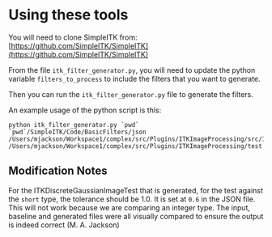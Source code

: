 # Using these tools

You will need to clone SimpleITK from:
[https://github.com/SimpleITK/SimpleITK](https://github.com/SimpleITK/SimpleITK)

From the file `itk_filter_generator.py`, you will need to update the python variable `filters_to_process` to include the filters that you want to generate.

Then you can run the `itk_filter_generator.py` file to generate the filters.

An example usage of the python script is this:

````
python itk_filter_generator.py `pwd` `pwd`/SimpleITK/Code/BasicFilters/json /Users/mjackson/Workspace1/complex/src/Plugins/ITKImageProcessing/src/ITKImageProcessing/Filters /Users/mjackson/Workspace1/complex/src/Plugins/ITKImageProcessing/test
````

## Modification Notes

For the ITKDiscreteGaussianImageTest that is generated, for the test against the `short` type, the tolerance should be 1.0. It is set at `0.6` in the JSON file. This will not work because we are comparing an integer type. The input, baseline and generated files were all visually compared to ensure the output is indeed correct (M. A. Jackson)
